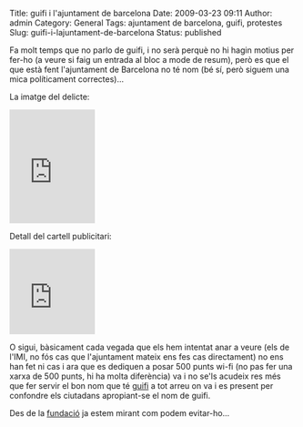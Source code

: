 Title: guifi i l'ajuntament de barcelona
Date: 2009-03-23 09:11
Author: admin
Category: General
Tags: ajuntament de barcelona, guifi, protestes
Slug: guifi-i-lajuntament-de-barcelona
Status: published

Fa molt temps que no parlo de guifi, i no serà perquè no hi hagin motius per fer-ho (a veure si faig un entrada al bloc a mode de resum), però es que el que està fent l'ajuntament de Barcelona no té nom (bé sí, però siguem una mica políticament correctes)...

La imatge del delicte:

<embed src="http://www.badalonawireless.net/gallery2/main.php?g2_view=core.DownloadItem&amp;g2_itemId=9740&amp;g2_serialNumber=1" title="Cartell publicitari de lajuntament de Barcelona" class="alignnone" width="150" height="200" />

Detall del cartell publicitari:

[<embed src="http://www.badalonawireless.net/gallery2/main.php?g2_view=core.DownloadItem&amp;g2_itemId=9737&amp;g2_serialNumber=1" title="Cartell publicitari de lajuntament de Barcelona" class="alignnone" width="150" height="150" />](http://www.badalonawireless.net/gallery/otros/IMG023.jpg.html?g2_imageViewsIndex=1)

O sigui, bàsicament cada vegada que els hem intentat anar a veure (els de l'IMI, no fós cas que l'ajuntament mateix ens fes cas directament) no ens han fet ni cas i ara que es dediquen a posar 500 punts wi-fi (no pas fer una xarxa de 500 punts, hi ha molta diferència) va i no se'ls acudeix res més que fer servir el bon nom que té [guifi](http://guifi.net) a tot arreu on va i es present per confondre els ciutadans apropiant-se el nom de guifi.

Des de la [fundació](http://fundacio.guifi.net "Pàgina web de la fundació guifi.net") ja estem mirant com podem evitar-ho...
